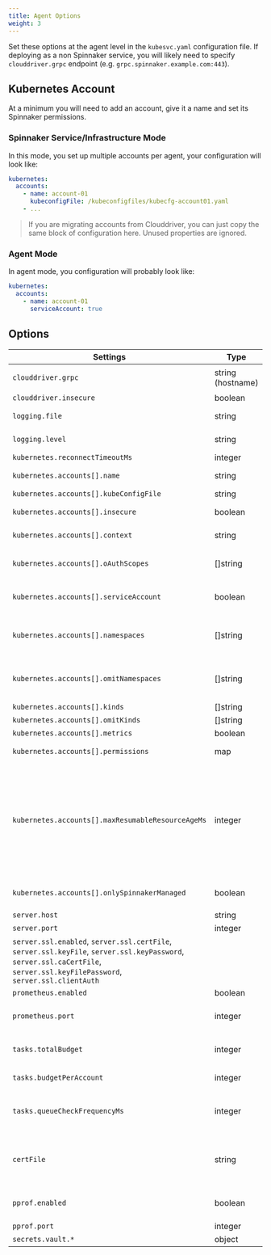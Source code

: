 ```yaml
---
title: Agent Options
weight: 3
---
```


Set these options at the agent level in the `kubesvc.yaml` configuration file. If deploying as a non Spinnaker service, you will likely need to specify `clouddriver.grpc` endpoint (e.g. `grpc.spinnaker.example.com:443`).

## Kubernetes Account
At a minimum you will need to add an account, give it a name and set its Spinnaker permissions.

### Spinnaker Service/Infrastructure Mode

In this mode, you set up multiple accounts per agent, your configuration will look like:

```yaml
kubernetes:
  accounts:
    - name: account-01
      kubeconfigFile: /kubeconfigfiles/kubecfg-account01.yaml
    - ...  
```

> If you are migrating accounts from Clouddriver, you can just copy the same block of configuration here. Unused properties are ignored.


### Agent Mode
In agent mode, you configuration will probably look like:

```yaml
kubernetes:
  accounts:
    - name: account-01
      serviceAccount: true
```


## Options

| Settings                                                                                                                                                                    | Type              | Default                 | Description                                                                                                                                                                                                                                                                                                                                                                                                                                                                                     |
| --------------------------------------------------------------------------------------------------------------------------------------------------------------------------- | ----------------- | ----------------------- | ----------------------------------------------------------------------------------------------------------------------------------------------------------------------------------------------------------------------------------------------------------------------------------------------------------------------------------------------------------------------------------------------------------------------------------------------------------------------------------------------- |
| `clouddriver.grpc`                                                                                                                                                          | string (hostname) | `spin-clouddriver-grpc:9091` | Hostname of the Clouddriver endpoint  |
| `clouddriver.insecure`  | boolean           | false                   | If true, we’re connecting to a non TLS server                                                                                                                                                                                                                                                                                                                                                                                                                                                   |
| `logging.file`                                                                                                                                                              | string            | stdout if not defined   | File to save logs to                                                                                                                                                                                                                                                                                                                                                                                                                                                                            |
| `logging.level`                                                                                                                                                             | string            | `INFO`                  | Log level. Can be any of (case insensitive):<br>`panic`, `fatal` , `error`, `warn` (or `warning`),  `info`, `debug`, `trace`                                                                                                                                                                                                                                                                                                                                                                    |
| `kubernetes.reconnectTimeoutMs`                                                                                                                                             | integer           | 5000                    |                                                                                                                                                                                                                                                                                                                                                                                                                                                                                                 |
| `kubernetes.accounts[].name`                                                                                                                                                | string            | none, required          | Name of the Kubernetes cluster in Spinnaker. Spinnaker still needs to accept that name.                                                                                                                                                                                                                                                                                                                                                                                                         |
| `kubernetes.accounts[].kubeConfigFile`                                                                                                                                      | string            | none                    | Path to the kubeconfig file                                                                                                                                                                                                                                                                                                                                                                                                                                                                     |
| `kubernetes.accounts[].insecure`                                                                                                                                            | boolean           | false                   | Do not verify the TLS certificate of the Kubernetes API server<br>Don’t use without a good reason.                                                                                                                                                                                                                                                                                                                                                                                              |
| `kubernetes.accounts[].context`                                                                                                                                             | string            | empty                   | If provided, will use the given context of the configured kubeconfig                                                                                                                                                                                                                                                                                                                                                                                                                            |
| `kubernetes.accounts[].oAuthScopes`                                                                                                                                         | []string          | empty                   | List of OAuth scope when authenticating with gcp provider<br>https://cloud.google.com/kubernetes-engine/docs/how-to/cluster-access-for-kubectl#authentication                                                                                                                                                                                                                                                                                                                                   |
| `kubernetes.accounts[].serviceAccount`                                                                                                                                      | boolean           | false                   | If true and kubesvc runs in Kubernetes - use the current service account to call to the current API server. In that mode, you don’t need to provide a kubeconfig file.                                                                                                                                                                                                                                                                                                                          |
| `kubernetes.accounts[].namespaces`                                                                                                                                          | []string          | empty                   | Whitelist of namespaces similar to Clouddriver’s.<br>This comes at a great cost of multiplying the resources by the number of namespaces.<br>NOT IMPLEMENTED                                                                                                                                                                                                                                                                                                                                    |
| `kubernetes.accounts[].omitNamespaces`                                                                                                                                      | []string          | empty                   | Blacklist of namespaces <br>This comes at a great cost of multiplying the resources by the number of namespaces.<br>NOT IMPLEMENTED                                                                                                                                                                                                                                                                                                                                                             |
| `kubernetes.accounts[].kinds`                                                                                                                                               | []string          | empty                   | If not empty, only kinds in the list will be cached.                                                                                                                                                                                                                                                                                                                                                                                                                                            |
| `kubernetes.accounts[].omitKinds`                                                                                                                                           | []string          | empty                   | List of kinds not to cache                                                                                                                                                                                                                                                                                                                                                                                                                                                                      |
| `kubernetes.accounts[].metrics`                                                                                                                                             | boolean           | false                   | When true, sends pod metrics back to Spinnaker every                                                                                                                                                                                                                                                                                                                                                                                                                                            |
| `kubernetes.accounts[].permissions`                                                                                                                                         | map               | empty                   | Same meaning as `permissions` in Clouddriver: under `READ` and `WRITE` list of roles authorized.                                                                                                                                                                                                                                                                                                                                                                                                |
| `kubernetes.accounts[].maxResumableResourceAgeMs`                                                                                                                           | integer           | 300000 (5m)             | When connecting, kubesvc asks Clouddriver for the latest resource version known per resource that is not older than that setting.<br><br>The resource version is used to resume the watch without first doing a list - saving memory and time. There’s no guarantee that the resource version is still known. If not “remembered” by the Kubernetes API server, a `list`  call will be used.<br><br>https://kubernetes.io/docs/reference/using-api/api-concepts/#efficient-detection-of-changes |
| `kubernetes.accounts[].onlySpinnakerManaged`                                                                                                                                | boolean           | false                   | Only return Spinnaker managed resources<br>NOT IMPLEMENTED in Kubesvc but added to clouddriver see `kubesvc.runtime.defaults.onlySpinnakerManaged`                                                                                                                                                                                                                                                                                                                                              |
| `server.host`                                                                                                                                                               | string            | localhost               | hostname of the server health check                                                                                                                                                                                                                                                                                                                                                                                                                                                             |
| `server.port`                                                                                                                                                               | integer           | 8082                    | port of the server health check                                                                                                                                                                                                                                                                                                                                                                                                                                                                 |
| `server.ssl.enabled`, `server.ssl.certFile`, `server.ssl.keyFile`, `server.ssl.keyPassword`, `server.ssl.caCertFile`, `server.ssl.keyFilePassword`, `server.ssl.clientAuth` |                   |                         | Various options to control TLS config. Don’t bother, it’s just for the health endpoint.                                                                                                                                                                                                                                                                                                                                                                                                         |
| `prometheus.enabled`                                                                                                                                                        | boolean           | false                   | Enable Prometheus handler                                                                                                                                                                                                                                                                                                                                                                                                                                                                       |
| `prometheus.port`                                                                                                                                                           | integer           | 8008                    | Port to expose Prometheus metrics on. Responds to both `/metrics` (standard) and `/prometheus_metrics` (Spinnaker default)                                                                                                                                                                                                                                                                                                                                                                      |
| `tasks.totalBudget`                                                                                                                                                         | integer           | 0                       | If > 0, limits the number of tasks that can be started. Tasks have different cost. Watches are considered free because they are part of the normal operations of Kubesvc.                                                                                                                                                                                                                                                                                                                       |
| `tasks.budgetPerAccount`                                                                                                                                                    | integer           | 0                       | Same as above but per account. If both settings are provided, they’re both checked.                                                                                                                                                                                                                                                                                                                                                                                                             |
| `tasks.queueCheckFrequencyMs`                                                                                                                                               | integer           | 2000                    | Frequency at which Kubesvc will check for new tasks to launch. Once launched a task is not stopped until explicitly requested (account unregistered or connection to Spinnaker lost)                                                                                                                                                                                                                                                                                                            |
| `certFile`                                                                                                                                                                  | string            | None                    | Client certificate to use when connecting to Spinnaker. If connecting to Buddy (dev mode) or the cert file is not provided, the connection to Spinnaker will be insecure.<br><br>Not required but strongly encouraged.                                                                                                                                                                                                                                                                          |
| `pprof.enabled`                                                                                                                                                             | boolean           | false                   | Enable pprof endpoint. Useful for troubleshooting, slowness, memory leaks, and more!<br>https://github.com/google/pprof/blob/master/doc/README.md                                                                                                                                                                                                                                                                                                                                               |
| `pprof.port`                                                                                                                                                                | integer           | 6060                    | Port on which to respond to pprof requests                                                                                                                                                                                                                                                                                                                                                                                                                                                      |
| `secrets.vault.*`                                                                                                                                                           | object            | none                    | Vault configuration - common with other Go services                                                                                                                                                                                                                                                                                                                                                                                                                                             |

